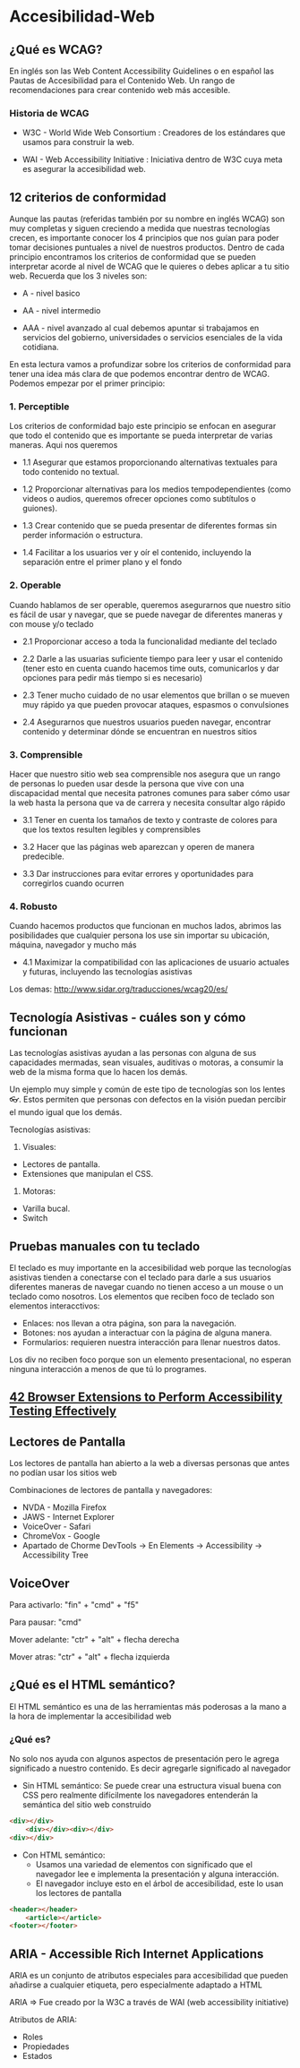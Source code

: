 # Accesibilidad-Web

## ¿Qué es WCAG?

En inglés son las Web Content Accessibility Guidelines o en español las Pautas de Accesibilidad para el Contenido Web. Un rango de recomendaciones para crear contenido web más accesible.

### Historia de WCAG
* W3C - World Wide Web Consortium : Creadores de los estándares que usamos para construir la web.

* WAI - Web Accessibility Initiative : Iniciativa dentro de W3C cuya meta es asegurar la accesibilidad web.

## 12 criterios de conformidad

Aunque las pautas (referidas también por su nombre en inglés WCAG) son muy completas y siguen creciendo a medida que nuestras tecnologías crecen, es importante conocer los 4 principios que nos guían para poder tomar decisiones puntuales a nivel de nuestros productos. Dentro de cada principio encontramos los criterios de conformidad que se pueden interpretar acorde al nivel de WCAG que le quieres o debes aplicar a tu sitio web. Recuerda que los 3 niveles son:

* A - nivel basico

* AA - nivel intermedio

* AAA - nivel avanzado al cual debemos apuntar si trabajamos en servicios del gobierno, universidades o servicios esenciales de la vida cotidiana.

En esta lectura vamos a profundizar sobre los criterios de conformidad para tener una idea más clara de que podemos encontrar dentro de WCAG. Podemos empezar por el primer principio:

### 1. Perceptible

Los criterios de conformidad bajo este principio se enfocan en asegurar que todo el contenido que es importante se pueda interpretar de varias maneras. Aqui nos queremos

* 1.1 Asegurar que estamos proporcionando alternativas textuales para todo contenido no textual.

* 1.2 Proporcionar alternativas para los medios tempodependientes (como videos o audios, queremos ofrecer opciones como subtítulos o guiones).

* 1.3 Crear contenido que se pueda presentar de diferentes formas sin perder información o estructura.

* 1.4 Facilitar a los usuarios ver y oír el contenido, incluyendo la separación entre el primer plano y el fondo


### 2. Operable

Cuando hablamos de ser operable, queremos asegurarnos que nuestro sitio es fácil de usar y navegar, que se puede navegar de diferentes maneras y con mouse y/o teclado

* 2.1 Proporcionar acceso a toda la funcionalidad mediante del teclado

* 2.2 Darle a las usuarias suficiente tiempo para leer y usar el contenido (tener esto en cuenta cuando hacemos time outs, comunicarlos y dar opciones para pedir más tiempo si es necesario)

* 2.3 Tener mucho cuidado de no usar elementos que brillan o se mueven muy rápido ya que pueden provocar ataques, espasmos o convulsiones

* 2.4 Asegurarnos que nuestros usuarios pueden navegar, encontrar contenido y determinar dónde se encuentran en nuestros sitios


### 3. Comprensible

Hacer que nuestro sitio web sea comprensible nos asegura que un rango de personas lo pueden usar desde la persona que vive con una discapacidad mental que necesita patrones comunes para saber cómo usar la web hasta la persona que va de carrera y necesita consultar algo rápido

* 3.1 Tener en cuenta los tamaños de texto y contraste de colores para que los textos resulten legibles y comprensibles

* 3.2 Hacer que las páginas web aparezcan y operen de manera predecible.

* 3.3 Dar instrucciones para evitar errores y oportunidades para corregirlos cuando ocurren

### 4. Robusto

Cuando hacemos productos que funcionan en muchos lados, abrimos las posibilidades que cualquier persona los use sin importar su ubicación, máquina, navegador y mucho más

* 4.1 Maximizar la compatibilidad con las aplicaciones de usuario actuales y futuras, incluyendo las tecnologías asistivas

Los demas: http://www.sidar.org/traducciones/wcag20/es/

## Tecnología Asistivas - cuáles son y cómo funcionan

Las tecnologías asistivas ayudan a las personas con alguna de sus capacidades mermadas, sean visuales, auditivas o motoras, a consumir la web de la misma forma que lo hacen los demás.

Un ejemplo muy simple y común de este tipo de tecnologías son los lentes 👓. Estos permiten que personas con defectos en la visión puedan percibir el mundo igual que los demás.

Tecnologías asistivas:
1. Visuales:
* Lectores de pantalla.
* Extensiones que manipulan el CSS.

1. Motoras:
* Varilla bucal.
* Switch


## Pruebas manuales con tu teclado

El teclado es muy importante en la accesibilidad web porque las tecnologías asistivas tienden a conectarse con el teclado para darle a sus usuarios diferentes maneras de navegar cuando no tienen acceso a un mouse o un teclado como nosotros.
Los elementos que reciben foco de teclado son elementos interacctivos:

* Enlaces: nos llevan a otra página, son para la navegación.
* Botones: nos ayudan a interactuar con la página de alguna manera.
* Formularios: requieren nuestra interacción para llenar nuestros datos.

Los div no reciben foco porque son un elemento presentacional, no esperan ninguna interacción a menos de que tú lo programes.

## [42 Browser Extensions to Perform Accessibility Testing Effectively](https://www.digitala11y.com/accessibility-plug-ins-ie-chrome-firefox-browsers/)

## Lectores de Pantalla

Los lectores de pantalla han abierto a la web a diversas personas que antes no podían usar los sitios web

Combinaciones de lectores de pantalla y navegadores:

* NVDA - Mozilla Firefox
* JAWS - Internet Explorer
* VoiceOver - Safari
* ChromeVox - Google 
* Apartado de Chorme DevTools → En Elements → Accessibility → Accessibility Tree

## VoiceOver

Para activarlo: "fin" + "cmd" + "f5"

Para pausar: "cmd"

Mover adelante: "ctr" + "alt" + flecha derecha

Mover atras:  "ctr" + "alt" + flecha izquierda


## ¿Qué es el HTML semántico?

El HTML semántico es una de las herramientas más poderosas a la mano a la hora de implementar la accesibilidad web

### ¿Qué es?

No solo nos ayuda con algunos aspectos de presentación pero le agrega significado a nuestro contenido. Es decir agregarle significado al navegador

* Sin HTML semántico: Se puede crear una estructura visual buena con CSS pero realmente difícilmente los navegadores entenderán la semántica del sitio web construido

```html
<div></div>
	<div></div><div></div>
<div></div>
```

* Con HTML semántico:
    * Usamos una variedad de elementos con significado que el navegador lee e implementa la presentación y alguna interacción.
    * El navegador incluye esto en el árbol de accesibilidad, este lo usan los lectores de pantalla

```html
<header></header>
	<article></article>
<footer></footer>
```

## ARIA - Accessible Rich Internet Applications
ARIA es un conjunto de atributos especiales para accesibilidad que pueden añadirse a cualquier etiqueta, pero especialmente adaptado a HTML

ARIA ⇒ Fue creado por la W3C a través de WAI (web accessibility initiative)

Atributos de ARIA:
* Roles
* Propiedades
* Estados

